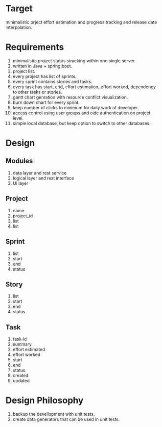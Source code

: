 # Target
minimalistic prject effort estimation and progress tracking and release date interpolation.

# Requirements
1. minimalistic project status stracking within one single server.
2. written in Java + spring boot.
3. project list.
4. every project has list of sprints.
5. every sprint contains stories and tasks.
6. every task has start, end, effort estimation, effort worked, dependency to other tasks or stories.
7. gantt chart genration with resource conflict visualization.
8. burn down chart for every sprint.
9. keep number of clicks to minimum for daily work of developer.
10. access control using user groups and oidc authentication on project level.
11. simple local database, but keep option to switch to other databases.

# Design
## Modules
1. data layer and rest service
2. logical layer and rest interface
3. UI layer

## Project
1. name
2. project_id
3. list<sprint>
4. list<AccessGroup>

## Sprint
1. list<story>
1. start
2. end
3. status

## Story
1. list<task>
2. start
3. end
4. status

## Task
1. task-id
2. summary
3. effort estimated
4. effort worked
1. start
2. end
5. status
6. created
7. updated

# Design Philosophy
1. backup the devellopment with unit tests.
2. create data generators that can be used in unit tests.
